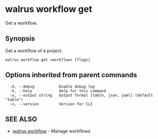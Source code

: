 # walrus workflow get

Get a workflow.

## Synopsis

Get a workflow of a project.

```
walrus workflow get <workflow> [flags]
```

## Options inherited from parent commands

```
  -d, --debug           Enable debug log
  -h, --help            Help for this command
  -o, --output string   Output format [table, json, yaml] (default "table")
  -v, --version         Version for CLI
```

## SEE ALSO

* [walrus workflow](walrus_workflow)	 - Manage workflows

